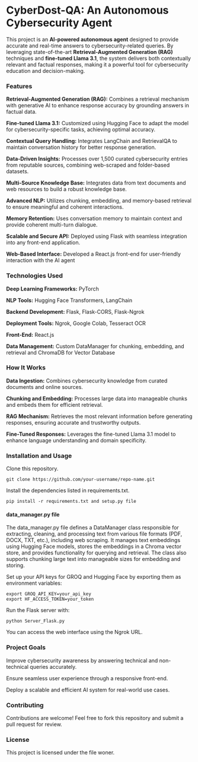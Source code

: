 # CyberDost-QA: An Autonomous Cybersecurity Agent
This project is an **AI-powered autonomous agent** designed to provide accurate and real-time answers to cybersecurity-related queries. By leveraging state-of-the-art **Retrieval-Augmented Generation (RAG)** techniques and **fine-tuned Llama 3.1**, the system delivers both contextually relevant and factual responses, making it a powerful tool for cybersecurity education and decision-making.

### Features
**Retrieval-Augmented Generation (RAG):** Combines a retrieval mechanism with generative AI to enhance response accuracy by grounding answers in factual data.

**Fine-tuned Llama 3.1:** Customized using Hugging Face to adapt the model for cybersecurity-specific tasks, achieving optimal accuracy.

**Contextual Query Handling:** Integrates LangChain and RetrievalQA to maintain conversation history for better response generation.

**Data-Driven Insights:** Processes over 1,500 curated cybersecurity entries from reputable sources, combining web-scraped and folder-based datasets.

**Multi-Source Knowledge Base:** Integrates data from text documents and web resources to build a robust knowledge base.

**Advanced NLP:** Utilizes chunking, embedding, and memory-based retrieval to ensure meaningful and coherent interactions.

**Memory Retention:** Uses conversation memory to maintain context and provide coherent multi-turn dialogue.

**Scalable and Secure API:** Deployed using Flask with seamless integration into any front-end application.

**Web-Based Interface:** Developed a React.js front-end for user-friendly interaction with the AI agent

### Technologies Used
  **Deep Learning Frameworks:** PyTorch
  
  **NLP Tools:** Hugging Face Transformers, LangChain
  
  **Backend Development:** Flask, Flask-CORS, Flask-Ngrok
  
  **Deployment Tools:** Ngrok, Google Colab, Tesseract OCR
  
  **Front-End:** React.js
  
  **Data Management:** Custom DataManager for chunking, embedding, and retrieval and ChromaDB for Vector Database

### How It Works
**Data Ingestion:**
Combines cybersecurity knowledge from curated documents and online sources.

**Chunking and Embedding:**
Processes large data into manageable chunks and embeds them for efficient retrieval.

**RAG Mechanism:**
Retrieves the most relevant information before generating responses, ensuring accurate and trustworthy outputs.

**Fine-Tuned Responses:**
Leverages the fine-tuned Llama 3.1 model to enhance language understanding and domain specificity.

### Installation and Usage
Clone this repository.

    git clone https://github.com/your-username/repo-name.git
  
Install the dependencies listed in requirements.txt.

    pip install -r requirements.txt and setup.py file
    
#### data_manager.py file
 The data_manager.py file defines a DataManager class responsible for extracting, cleaning, and processing text from various file formats (PDF, DOCX, TXT, etc.), including web scraping. It manages text embeddings using Hugging Face models, stores the embeddings in a Chroma vector store, and provides functionality for querying and retrieval. The class also supports chunking large text into manageable sizes for embedding and storing.
    
Set up your API keys for GROQ and Hugging Face by exporting them as environment variables:

    export GROQ_API_KEY=your_api_key  
    export HF_ACCESS_TOKEN=your_token
    
Run the Flask server with:

    python Server_Flask.py

You can access the web interface using the Ngrok URL.

### Project Goals
Improve cybersecurity awareness by answering technical and non-technical queries accurately.

Ensure seamless user experience through a responsive front-end.

Deploy a scalable and efficient AI system for real-world use cases.

### Contributing
Contributions are welcome! Feel free to fork this repository and submit a pull request for review.

### License
This project is licensed under the file woner.
